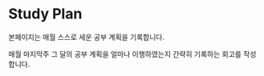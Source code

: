 # Study Plan

본페이지는 매월 스스로 세운 공부 계획을 기록합니다. 

매월 마지막주 그 달의 공부 계획을 얼마나 이행하였는지 간략히 기록하는 회고를 작성 합니다. 

